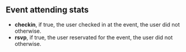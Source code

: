 Event attending stats
---------------------

 - **checkin**, if true, the user checked in at the event, the user did not otherwise.
 - **rsvp**, if true, the user reservated for the event, the user did not otherwise.
